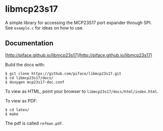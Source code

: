 libmcp23s17
===========
A simple library for accessing the MCP23S17 port expander through SPI. See
`example.c` for ideas on how to use.

Documentation
-------------

[http://piface.github.io/libmcp23s17](http://piface.github.io/libmcp23s17)

Build the docs with:

    $ git clone https://github.com/piface/libmcp23s17.git
    $ cd libmcp23s17/docs/
    $ doxygen mcp23s17-doc.conf

To view as HTML, point your browser to `libmcp23s17/docs/html/index.html`.

To view as PDF:

    $ cd latex/
    $ make

The pdf is called `refman.pdf`.
